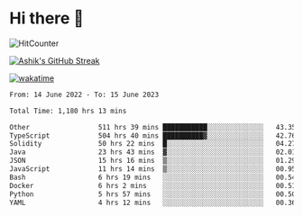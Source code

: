 # Hi there 👋

![HitCounter](https://hits.seeyoufarm.com/api/count/incr/badge.svg?url=https%3A%2F%2Fgithub.com%2Fashrhmn1212%2Fhit-counter)

<!-- ![Contribution Graph](https://github-readme-activity-graph.cyclic.app/graph?username=ashrhmn) -->


<!-- [![Top Langs](https://github-readme-stats.vercel.app/api/top-langs/?username=ashrhmn&layout=compact&theme=synthwave&langs_count=10&card_width=445)](https://github.com/anuraghazra/github-readme-stats) -->

[![Ashik's GitHub Streak](https://github-readme-streak-stats.herokuapp.com/?user=ashrhmn&theme=blood&fire=DD7F1C&background=151515&dates=9f9f9f&border=DD2727)](https://git.io/streak-stats)

<!-- ![Ashik's GitHub stats](https://github-readme-stats.vercel.app/api/?username=ashrhmn&show_icons=true&title_color=fff&icon_color=79ff97&text_color=9f9f9f&bg_color=151515) -->

[![wakatime](https://wakatime.com/badge/user/3df86613-ba63-4631-8e65-0ff18e7becad.svg)](https://wakatime.com/@3df86613-ba63-4631-8e65-0ff18e7becad)

<!--START_SECTION:waka-->

```txt
From: 14 June 2022 - To: 15 June 2023

Total Time: 1,180 hrs 13 mins

Other                 511 hrs 39 mins ███████████░░░░░░░░░░░░░░   43.35 %
TypeScript            504 hrs 40 mins ██████████▓░░░░░░░░░░░░░░   42.76 %
Solidity              50 hrs 22 mins  █░░░░░░░░░░░░░░░░░░░░░░░░   04.27 %
Java                  23 hrs 43 mins  ▓░░░░░░░░░░░░░░░░░░░░░░░░   02.01 %
JSON                  15 hrs 16 mins  ▒░░░░░░░░░░░░░░░░░░░░░░░░   01.29 %
JavaScript            11 hrs 14 mins  ▒░░░░░░░░░░░░░░░░░░░░░░░░   00.95 %
Bash                  6 hrs 19 mins   ░░░░░░░░░░░░░░░░░░░░░░░░░   00.54 %
Docker                6 hrs 2 mins    ░░░░░░░░░░░░░░░░░░░░░░░░░   00.51 %
Python                5 hrs 57 mins   ░░░░░░░░░░░░░░░░░░░░░░░░░   00.50 %
YAML                  4 hrs 12 mins   ░░░░░░░░░░░░░░░░░░░░░░░░░   00.36 %
```

<!--END_SECTION:waka-->


<!--### Most Used Languages
<img src="https://wakatime.com/share/@ashrhmn/24ecb986-5bf8-4607-af7f-0aab08908d8c.png" />

### Favourite Tools
<img src="https://wakatime.com/share/@ashrhmn/f4e08015-f3bc-460a-9228-95a3ba11c604.png" />-->
